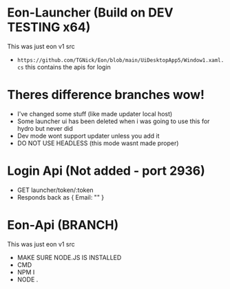 # Eon-Launcher (Build on DEV TESTING x64)
This was just eon v1 src

- `https://github.com/TGNick/Eon/blob/main/UiDesktopApp5/Window1.xaml.cs` this contains the apis for login

# Theres difference branches wow!
- I've changed some stuff (like made updater local host)
- Some launcher ui has been deleted when i was going to use this for hydro but never did
- Dev mode wont support updater unless you add it
- DO NOT USE HEADLESS (this mode wasnt made proper)

# Login Api (Not added - port 2936)
- GET launcher/token/:token 
- Responds back as { Email: "" }

# Eon-Api (BRANCH)
This was just eon v1 src

- MAKE SURE NODE.JS IS INSTALLED
- CMD
- NPM I
- NODE .
